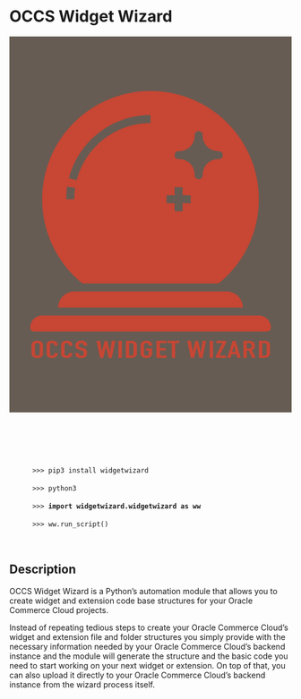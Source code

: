 # OCCS Widget Wizard

![Start](https://github.com/valdal14/widgetwizard/blob/master/images/bannerGitHub.png?raw=true "OCCS Widget Wizard")

<pre>
   <div align="left">
    <p></p>
    <code> >>> pip3 install widgetwizard</code><br>
    <code> >>> python3</code><br>
    <code> >>> <strong>import widgetwizard.widgetwizard as ww</strong></code><br>
    <code> >>> ww.run_script()</code>
    </div>
</pre>

## Description

OCCS Widget Wizard is a Python’s automation module that allows you to create widget and extension code base structures for your Oracle Commerce Cloud projects. 

Instead of repeating tedious steps to create your Oracle Commerce Cloud’s widget and extension file and folder structures you simply provide with the necessary information needed by your Oracle Commerce Cloud’s backend instance and the module will generate the structure and the basic code you need to start working on your next widget or extension. On top of that, you can also upload it directly to your Oracle Commerce Cloud’s backend instance from the wizard process itself. 